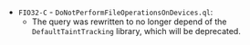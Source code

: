  - `FIO32-C` - `DoNotPerformFileOperationsOnDevices.ql`:
   - The query was rewritten to no longer depend of the `DefaultTaintTracking` library, which will be deprecated.

